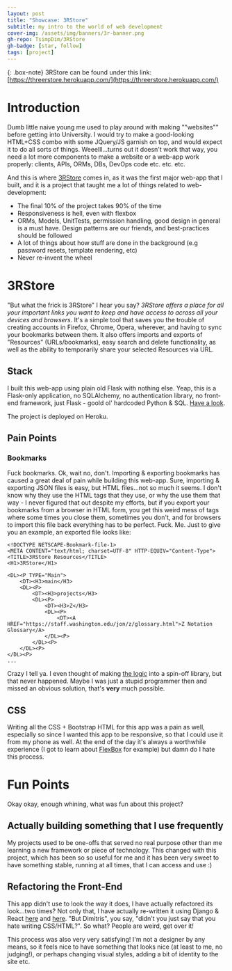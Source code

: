 ```yaml
---
layout: post
title: "Showcase: 3RStore"
subtitle: my intro to the world of web development
cover-img: /assets/img/banners/3r-banner.png
gh-repo: TsimpDim/3RStore
gh-badge: [star, follow]
tags: [project]
---
```


{: .box-note}
3RStore can be found under this link: [https://threerstore.herokuapp.com/](https://threerstore.herokuapp.com/)


# Introduction
Dumb little naive young me used to play around with making ""websites"" before getting into University. I would try to make a good-looking HTML+CSS combo with some JQuery/JS garnish on top, and would expect it to do all sorts of things. Weeelll...turns out it doesn't work that way, you need a lot more components to make a website or a web-app work properly: clients, APIs, ORMs, DBs, DevOps code etc. etc. etc.

And this is where [3RStore](https://threerstore.herokuapp.com) comes in, as it was the first major web-app that I built, and it is a project that taught me a lot of things related to web-development:
- The final 10% of the project takes 90% of the time
- Responsiveness is hell, even with flexbox
- ORMs, Models, UnitTests, permission handling, good design in general is a must have. Design patterns are our friends, and best-practices should be followed
- A lot of things about how stuff are done in the background (e.g password resets, template rendering, etc)
- Never re-invent the wheel

# 3RStore
"But what the frick is 3RStore" I hear you say? *3RStore offers a place for all your important links you want to keep and have access to across all your devices and browsers*. It's a simple tool that saves you the trouble of creating accounts in Firefox, Chrome, Opera, wherever, and having to sync your bookmarks between them. It also offers imports and exports of "Resources" (URLs/bookmarks), easy search and delete functionality, as well as the ability to temporarily share your selected Resources via URL.

## Stack
I built this web-app using plain old Flask with nothing else. Yeap, this is a Flask-only application, no SQLAlchemy, no authentication library, no front-end framework, just Flask - goold ol' hardcoded Python & SQL. [Have a look](https://github.com/TsimpDim/3RStore/blob/master/_3RStore/views.py).

The project is deployed on Heroku.

## Pain Points
### Bookmarks
Fuck bookmarks. Ok, wait no, don't. Importing & exporting bookmarks has caused a great deal of pain while building this web-app. Sure, importing & exporting JSON files is easy, but HTML files...not so much it seems. I don't know why they use the HTML tags that they use, or why the use them that way - I never figured that out despite my efforts, but if you export your bookmarks from a browser in HTML form, you get this weird mess of tags where some times you close them, sometimes you don't, and for browsers to import this file back everything has to be perfect. Fuck. Me. Just to give you an example, an exported file looks like:

```
<!DOCTYPE NETSCAPE-Bookmark-file-1>
<META CONTENT="text/html; charset=UTF-8" HTTP-EQUIV="Content-Type">
<TITLE>3RStore Resources</TITLE>
<H1>3RStore</H1>

<DL><P TYPE="Main">
	<DT><H3>main</H3>
	<DL><P>
		<DT><H3>projects</H3>
		<DL><P>
			<DT><H3>Z</H3>
			<DL><P>
				<DT><A HREF="https://staff.washington.edu/jon/z/glossary.html">Z Notation Glossary</A>
			</DL><P>
		</DL><P>
	</DL><P>
</DL><P>
...
```

Crazy I tell ya. I even thought of making [the logic](https://github.com/TsimpDim/3RStore/blob/master/_3RStore/views.py#L882) into a spin-off library, but that never happened. Maybe I was just a stupid programmer then and missed an obvious solution, that's **very** much possible.

## CSS
Writing all the CSS + Bootstrap HTML for this app was a pain as well, especially so since I wanted this app to be responsive, so that I could use it from my phone as well. At the end of the day it's always a worthwhile experience (I got to learn about [FlexBox](https://developer.mozilla.org/en-US/docs/Learn/CSS/CSS_layout/Flexbox) for example) but damn do I hate this process.

# Fun Points
Okay okay, enough whining, what was fun about this project?

## Actually building something that I use frequently
My projects used to be one-offs that served no real purpose other than me learning a new framework or piece of technology. This changed with this project, which has been so so useful for me and it has been very sweet to have something stable, running at all times, that I can access and use :)

## Refactoring the Front-End
This app didn't use to look the way it does, I have actually refactored its look...two times? Not only that, I have actually re-written it using Django & React [here](https://github.com/TsimpDim/3R_api) and [here](https://github.com/TsimpDim/3R_client). "But Dimitris", you say, "didn't you just say that you hate writing CSS/HTML?". So what? People are weird, get over it!

This process was also very very satisfying! I'm not a designer by any means, so it feels nice to have something that looks nice (at least to me, no judging!), or perhaps changing visual styles, adding a bit of identity to the site etc. 
